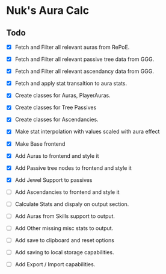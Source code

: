 # Nuk's Aura Calc

## Todo
* [x] Fetch and Filter all relevant auras from RePoE.
* [x] Fetch and Filter all relevant passive tree data from GGG.
* [x] Fetch and Filter all relevant ascendancy data from GGG.
* [x] Fetch and apply stat transaltion to aura stats.
* [x] Create classes for Auras, PlayerAuras. 
* [x] Create classes for Tree Passives
* [x] Create classes for Ascendancies.
* [x] Make stat interpolation with values scaled with aura effect
* [x] Make Base frontend
* [x] Add Auras to frontend and style it
* [x] Add Passive tree nodes to frontend and style it
* [x] Add Jewel Support to passives
* [ ] Add Ascendancies to frontend and style it
* [ ] Calculate Stats and dispaly on output section.
* [ ] Add Auras from Skills support to output.
* [ ] Add Other missing misc stats to output.
* [ ] Add save to clipboard and reset options
* [ ] Add saving to local storage capabilities.
* [ ] Add Export / Import capabilities.

